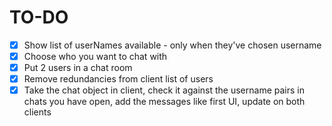 # TO-DO

- [x]  Show list of userNames available - only when they've chosen username
- [x] Choose who you want to chat with
- [x] Put 2 users in a chat room
- [x] Remove redundancies from client list of users
- [x] Take the chat object in client, check it against the username pairs in chats you have open, add the messages like first UI, update on both clients
